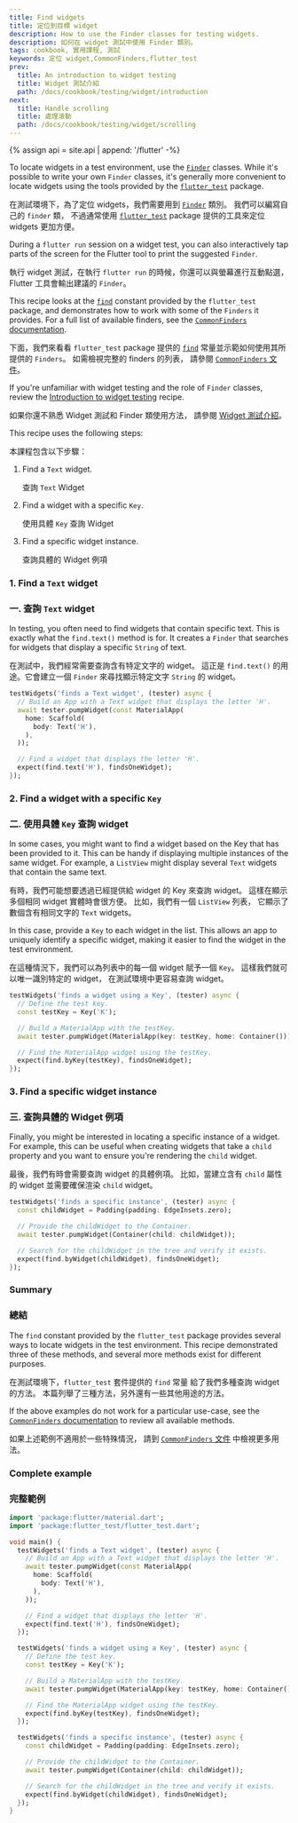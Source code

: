 ```yaml
---
title: Find widgets
title: 定位到目標 widget
description: How to use the Finder classes for testing widgets.
description: 如何在 widget 測試中使用 Finder 類別。
tags: cookbook, 實用課程, 測試
keywords: 定位 widget,CommonFinders,flutter_test
prev:
  title: An introduction to widget testing
  title: Widget 測試介紹
  path: /docs/cookbook/testing/widget/introduction
next:
  title: Handle scrolling
  title: 處理滾動
  path: /docs/cookbook/testing/widget/scrolling
---
```


<?code-excerpt path-base="cookbook/testing/widget/finders/"?>

{% assign api = site.api | append: '/flutter' -%}

To locate widgets in a test environment, use the [`Finder`][]
classes. While it's possible to write your own `Finder` classes,
it's generally more convenient to locate widgets using the tools
provided by the [`flutter_test`][] package.

在測試環境下，為了定位 widgets，我們需要用到 [`Finder`][] 類別。
我們可以編寫自己的 `finder` 類，
不過通常使用 [`flutter_test`][] package 提供的工具來定位 widgets 更加方便。

During a `flutter run` session on a widget test, you can also
interactively tap parts of the screen for the Flutter tool to
print the suggested `Finder`.

執行 widget 測試，在執行 `flutter run` 的時候，你還可以與螢幕進行互動點選，
Flutter 工具會輸出建議的 `Finder`。

This recipe looks at the [`find`][] constant provided by
the `flutter_test` package, and demonstrates how
to work with some of the `Finders` it provides.
For a full list of available finders,
see the [`CommonFinders` documentation][].

下面，我們來看看 `flutter_test` package 提供的 [`find`][]
常量並示範如何使用其所提供的 `Finders`。
如需檢視完整的 finders 的列表，
請參閱 [`CommonFinders` 文件][`CommonFinders` documentation]。

If you're unfamiliar with widget testing and the role of
`Finder` classes,
review the [Introduction to widget testing][] recipe.

如果你還不熟悉 Widget 測試和 Finder 類使用方法，
請參閱 [Widget 測試介紹][Introduction to widget testing]。

This recipe uses the following steps:

本課程包含以下步驟：

  1. Find a `Text` widget.
  
     查詢 `Text` Widget 
  
  2. Find a widget with a specific `Key`.
  
     使用具體 `Key` 查詢 Widget
  
  3. Find a specific widget instance.
  
     查詢具體的 Widget 例項
  

### 1. Find a `Text` widget

### 一. 查詢 `Text` widget

In testing, you often need to find widgets that contain specific text.
This is exactly what the `find.text()` method is for. It creates a
`Finder` that searches for widgets that display a specific `String` of text.

在測試中，我們經常需要查詢含有特定文字的 widget。
這正是 `find.text()` 的用途。它會建立一個 `Finder`
來尋找顯示特定文字 `String` 的 widget。

<?code-excerpt "test/tests.dart (test1)"?>
```dart
testWidgets('finds a Text widget', (tester) async {
  // Build an App with a Text widget that displays the letter 'H'.
  await tester.pumpWidget(const MaterialApp(
    home: Scaffold(
      body: Text('H'),
    ),
  ));

  // Find a widget that displays the letter 'H'.
  expect(find.text('H'), findsOneWidget);
});
```

### 2. Find a widget with a specific `Key`

### 二. 使用具體 `Key` 查詢 widget

In some cases, you might want to find a widget based on the Key that has been
provided to it. This can be handy if displaying multiple instances of the
same widget. For example, a `ListView` might display several
`Text` widgets that contain the same text.

有時，我們可能想要透過已經提供給 widget 的 Key 來查詢 widget。
這樣在顯示多個相同 widget 實體時會很方便。
比如，我們有一個 `ListView` 列表，
它顯示了數個含有相同文字的 `Text` widgets。

In this case, provide a `Key` to each widget in the list. This allows
an app to uniquely identify a specific widget, making it easier to find
the widget in the test environment.

在這種情況下，我們可以為列表中的每一個 widget 賦予一個 `Key`。
這樣我們就可以唯一識別特定的 widget，
在測試環境中更容易查詢 widget。

<?code-excerpt "test/tests.dart (test2)"?>
```dart
testWidgets('finds a widget using a Key', (tester) async {
  // Define the test key.
  const testKey = Key('K');

  // Build a MaterialApp with the testKey.
  await tester.pumpWidget(MaterialApp(key: testKey, home: Container()));

  // Find the MaterialApp widget using the testKey.
  expect(find.byKey(testKey), findsOneWidget);
});
```

### 3. Find a specific widget instance

### 三. 查詢具體的 Widget 例項

Finally, you might be interested in locating a specific instance of a widget.
For example, this can be useful when creating widgets that take a `child`
property and you want to ensure you're rendering the `child` widget.

最後，我們有時會需要查詢 widget 的具體例項。
比如，當建立含有 `child` 屬性的 widget 並需要確保渲染 `child` widget。

<?code-excerpt "test/tests.dart (test3)"?>
```dart
testWidgets('finds a specific instance', (tester) async {
  const childWidget = Padding(padding: EdgeInsets.zero);

  // Provide the childWidget to the Container.
  await tester.pumpWidget(Container(child: childWidget));

  // Search for the childWidget in the tree and verify it exists.
  expect(find.byWidget(childWidget), findsOneWidget);
});
```

### Summary

### 總結

The `find` constant provided by the `flutter_test` package provides
several ways to locate widgets in the test environment. This recipe
demonstrated three of these methods, and several more methods exist
for different purposes.

在測試環境下，`flutter_test` 套件提供的 `find` 常量
給了我們多種查詢 widget 的方法。
本篇列舉了三種方法，另外還有一些其他用途的方法。

If the above examples do not work for a particular use-case,
see the [`CommonFinders` documentation][]
to review all available methods.

如果上述範例不適用於一些特殊情況，
請到 [`CommonFinders` 文件][`CommonFinders` documentation] 中檢視更多用法。

### Complete example

### 完整範例

<?code-excerpt "test/tests.dart"?>
```dart
import 'package:flutter/material.dart';
import 'package:flutter_test/flutter_test.dart';

void main() {
  testWidgets('finds a Text widget', (tester) async {
    // Build an App with a Text widget that displays the letter 'H'.
    await tester.pumpWidget(const MaterialApp(
      home: Scaffold(
        body: Text('H'),
      ),
    ));

    // Find a widget that displays the letter 'H'.
    expect(find.text('H'), findsOneWidget);
  });

  testWidgets('finds a widget using a Key', (tester) async {
    // Define the test key.
    const testKey = Key('K');

    // Build a MaterialApp with the testKey.
    await tester.pumpWidget(MaterialApp(key: testKey, home: Container()));

    // Find the MaterialApp widget using the testKey.
    expect(find.byKey(testKey), findsOneWidget);
  });

  testWidgets('finds a specific instance', (tester) async {
    const childWidget = Padding(padding: EdgeInsets.zero);

    // Provide the childWidget to the Container.
    await tester.pumpWidget(Container(child: childWidget));

    // Search for the childWidget in the tree and verify it exists.
    expect(find.byWidget(childWidget), findsOneWidget);
  });
}
```

[`Finder`]: {{api}}/flutter_test/Finder-class.html
[`CommonFinders` documentation]: {{api}}/flutter_test/CommonFinders-class.html
[`find`]: {{api}}/flutter_test/find-constant.html
[`flutter_test`]: {{api}}/flutter_test/flutter_test-library.html
[Introduction to widget testing]: {{site.url}}/cookbook/testing/widget/introduction
